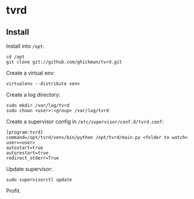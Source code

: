 tvrd
====

Install
-------
Install into `/opt`:

    cd /opt
    git clone git://github.com/ghickman/tvrd.git


Create a virtual env:

    virtualenv --distribute venv


Create a log directory:

    sudo mkdir /var/log/tvrd
    sudo chown <user>:<group> /var/log/tvrd


Create a supervisor config in `/etc/supervisor/conf.d/tvrd.conf`:

    [program:tvrd]
    command=/opt/tvrd/venv/bin/python /opt/tvrd/main.py <folder to watch>
    user=<user>
    autostart=true
    autorestart=true
    redirect_stderr=True


Update supervisor:

    sudo supervisorctl update


Profit.

